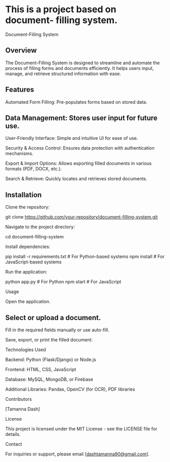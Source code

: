 # This is a project based on document- filling system.
Document-Filling System

## Overview

The Document-Filling System is designed to streamline and automate the process of filling forms and documents efficiently. It helps users input, manage, and retrieve structured information with ease.

## Features

Automated Form Filling: Pre-populates forms based on stored data.

## Data Management: Stores user input for future use.

User-Friendly Interface: Simple and intuitive UI for ease of use.

Security & Access Control: Ensures data protection with authentication mechanisms.

Export & Import Options: Allows exporting filled documents in various formats (PDF, DOCX, etc.).

Search & Retrieve: Quickly locates and retrieves stored documents.

## Installation

Clone the repository:

git clone https://github.com/your-repository/document-filling-system.git

Navigate to the project directory:

cd document-filling-system

Install dependencies:

pip install -r requirements.txt  # For Python-based systems
npm install  # For JavaScript-based systems

Run the application:

python app.py  # For Python
npm start  # For JavaScript

Usage

Open the application.

## Select or upload a document.

Fill in the required fields manually or use auto-fill.

Save, export, or print the filled document.

Technologies Used

Backend: Python (Flask/Django) or Node.js

Frontend: HTML, CSS, JavaScript

Database: MySQL, MongoDB, or Firebase

Additional Libraries: Pandas, OpenCV (for OCR), PDF libraries

Contributors

[Tamanna Dash]


License

This project is licensed under the MIT License - see the LICENSE file for details.

Contact

For inquiries or support, please email [dashtamanna90@gmail.com].

